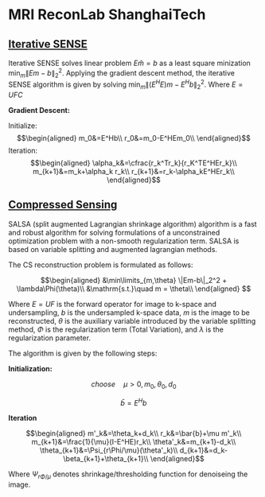 # MRI ReconLab ShanghaiTech

## [Iterative SENSE](IterativeSENSE.ipynb)

Iterative SENSE solves linear problem $E\hat{m}=b$ as a least square minization $\min_m\|Em-b\|_2^2$. Applying the gradient descent method, the iterative SENSE algorithm is given by solving $\min_m\|(E^HE)m-E^Hb\|_2^2$. Where $E=UFC$

**Gradient Descent:**

Initialize:
$$\begin{aligned}
m_0&=E^Hb\\
r_0&=m_0-E^HEm_0\\
\end{aligned}$$
Iteration:
$$\begin{aligned}
\alpha_k&=\cfrac{r_k^Tr_k}{r_K^TE^HEr_k}\\
m_{k+1}&=m_k+\alpha_k r_k\\
r_{k+1}&=r_k-\alpha_kE^HEr_k\\
\end{aligned}$$

## [Compressed Sensing](CompressedSensing.ipynb)

SALSA (split augmented Lagrangian shrinkage algorithm) algorithm is a fast and robust algorithm for solving formulations of a unconstrained optimization problem with a non-smooth regularization term. SALSA is based on variable splitting and augmented lagrangian methods.
 
The CS reconstruction problem is formulated as follows:

$$\begin{aligned}
&\min\limits_{m,\theta} \|Em-b\|_2^2 + \lambda\Phi(\theta)\\
&\mathrm{s.t.}\quad m = \theta\\
\end{aligned} $$

Where $E=UF$ is the forward operator for image to k-space and undersampling, $b$ is the undersampled k-space data, $m$ is the image to be reconstructed, $\theta$ is the auxiliary variable introduced by the variable splitting method, $\Phi$ is the regularization term (Total Variation), and $\lambda$ is the regularization parameter.

The algorithm is given by the following steps:

**Initialization:**

$$\textit{choose}\quad \mu>0, m_0, \theta_0, d_0$$

$$\bar{b} = E^Hb$$

**Iteration**

$$\begin{aligned}
m'_k&=\theta_k+d_k\\
r_k&=\bar{b}+\mu m'_k\\
m_{k+1}&=\frac{1}{\mu}(I-E^HE)r_k\\
\theta'_k&=m_{k+1}-d_k\\
\theta_{k+1}&=\Psi_{r\Phi/\mu}(\theta'_k)\\
d_{k+1}&=d_k-\beta_{k+1}+\theta_{k+1}\\
\end{aligned}$$

Where $\Psi_{r\Phi/\mu}$ denotes shrinkage/thresholding function for denoiseing the image.